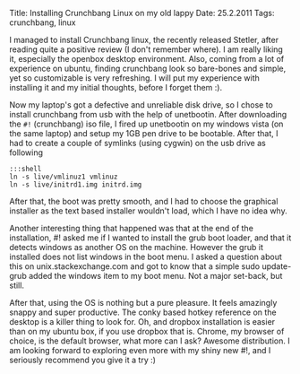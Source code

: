 Title: Installing Crunchbang Linux on my old lappy
Date: 25.2.2011
Tags: crunchbang, linux


I managed to install Crunchbang linux, the recently released Stetler, after
reading quite a positive review (I don't remember where). I am really liking
it, especially the openbox desktop environment. Also, coming from a lot of
experience on ubuntu, finding crunchbang look so bare-bones and simple, yet so
customizable is very refreshing. I will put my experience with installing it
and my initial thoughts, before I forget them :).

Now my laptop's got a defective and unreliable disk drive, so I chose to
install crunchbang from usb with the help of unetbootin. After downloading the
`#!` (crunchbang) iso file, I fired up unetbootin on my windows vista (on the
same laptop) and setup my 1GB pen drive to be bootable. After that, I had to
create a couple of symlinks (using cygwin) on the usb drive as following

    :::shell
    ln -s live/vmlinuz1 vmlinuz
    ln -s live/initrd1.img initrd.img

After that, the boot was pretty smooth, and I had to choose the graphical
installer as the text based installer wouldn't load, which I have no idea why.

Another interesting thing that happened was that at the end of the
installation, #! asked me if I wanted to install the grub boot loader, and that
it detects windows as another OS on the machine. However the grub it installed
does not list windows in the boot menu. I asked a question about this on
unix.stackexchange.com and got to know that a simple sudo update-grub added the
windows item to my boot menu. Not a major set-back, but still.

After that, using the OS is nothing but a pure pleasure. It feels amazingly
snappy and super productive. The conky based hotkey reference on the desktop is
a killer thing to look for. Oh, and dropbox installation is easier than on my
ubuntu box, if you use dropbox that is. Chrome, my browser of choice, is the
default browser, what more can I ask? Awesome distribution. I am looking
forward to exploring even more with my shiny new #!, and I seriously recommend
you give it a try :)
